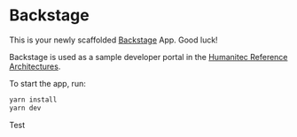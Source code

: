 # Backstage

This is your newly scaffolded [Backstage](https://backstage.io) App. Good luck!

Backstage is used as a sample developer portal in the [Humanitec Reference Architectures](https://github.com/humanitec-architecture).

To start the app, run:

```sh
yarn install
yarn dev
```

Test
